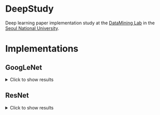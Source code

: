 # DeepStudy
Deep learning paper implementation study at the <a href="https://datalab.snu.ac.kr/">DataMining Lab</a> in the <a href="http://www.snu.ac.kr">Seoul National University</a>.

# Implementations
## GoogLeNet
<details><summary>Click to show results</summary>
<p>

### Hyper Parameters
* Loss = CrossEntropyLoss
* Adam Optimizer = learning rate : 1e-3, weight_decay : 5e-4

### Experiments
* Dataset = CIFAR10
#### Without BathNormalization
* Epoch 10 => Accuracy 48.89% took 1054 secs(about half hour)
* Epoch 100 => Accuracy 75.62% took 9649 secs(about 2.5 hour)
* Epoch 300 => Accuracy 79.65% took 28728 secs(about 8 hour)
* ~ Epoch 900 => Accuracy 78~81%

#### With BathNormalization on every Conv Layers, Learning rate : 1e-3
* Epoch 10 => Accuracy 61.45% took 1149 secs(about half hour)

#### With BathNormalization on every Conv Layers, SGD optimizer Learning rate : 1e-2
* Epoch 10 => Accuracy 72.3% took 1159 secs(about half hour)
* Epoch 20 => Accuracy 81.18% took 2213 secs
* Epoch 139 => Accuracy 89.2% took took 14763 secs

#### With BathNormalization on every Conv Layers, SGD optimizer Learning rate : 1e-1
* Epoch 10 => Accuracy 56.2% took 1155 secs(about half hour)

#### With BathNormalization on every Conv Layers, BatchNorm after Inception, SGD optimizer Learning rate : 1e-2
* Epoch 10 => Accuracy 71.99% took 1159 secs(about half hour)

#### With BathNormalization on every Conv Layers, BatchNorm after Inception, SGD optimizer Learning rate : 1e-1
* Epoch 10 => Accuracy 60.69% took 1116 secs(about half hour)
</p>
</details>

## ResNet
<details><summary>Click to show results</summary>
<p>

### Hyper Parameters
* Loss = CrossEntropyLoss
* SGD Optimizer = learning rate : 1e-2, momentum : 0.9

### Experiments
* Dataset = CIFAR10

#### SGD (lr:1e-2, momentum:0.9)
* Epoch 10 => Accuracy 60.03% took 532 secs(about 9 mins)
* Epoch 50 => Accuracy 80.46% took 2220 secs(about 40 mins)
* Epoch 300 => Accuracy 89.11% took 13368 secs(about 4 hours)
* Epoch 500 => Accuracy 90.4% took 22249 secs(about 6 hours)

</p>
</details>
